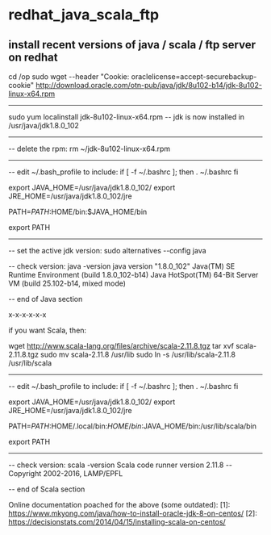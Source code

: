 # redhat_java_scala_ftp
install recent versions of java / scala / ftp server on redhat
-------------------------------------------------

cd /op
sudo wget --header "Cookie: oraclelicense=accept-securebackup-cookie" http://download.oracle.com/otn-pub/java/jdk/8u102-b14/jdk-8u102-linux-x64.rpm

-------------------------------------------------

sudo yum localinstall jdk-8u102-linux-x64.rpm
-- jdk is now installed in /usr/java/jdk1.8.0_102

-------------------------------------------------

-- delete the rpm:
rm ~/jdk-8u102-linux-x64.rpm

-------------------------------------------------

-- edit ~/.bash_profile to include:
if [ -f ~/.bashrc ]; then
	. ~/.bashrc
fi

export JAVA_HOME=/usr/java/jdk1.8.0_102/
export JRE_HOME=/usr/java/jdk1.8.0_102/jre

PATH=$PATH:$HOME/bin:$JAVA_HOME/bin

export PATH

-------------------------------------------------

-- set the active jdk version:
sudo alternatives --config java

-- check version:
java -version
java version "1.8.0_102"
Java(TM) SE Runtime Environment (build 1.8.0_102-b14)
Java HotSpot(TM) 64-Bit Server VM (build 25.102-b14, mixed mode)

-- end of Java section

x-x-x-x-x-x

if you want Scala, then:

wget http://www.scala-lang.org/files/archive/scala-2.11.8.tgz
tar xvf scala-2.11.8.tgz
sudo mv scala-2.11.8 /usr/lib
sudo ln -s /usr/lib/scala-2.11.8 /usr/lib/scala

-------------------------------------------------

-- edit ~/.bash_profile to include:
if [ -f ~/.bashrc ]; then
        . ~/.bashrc
fi

export JAVA_HOME=/usr/java/jdk1.8.0_102/
export JRE_HOME=/usr/java/jdk1.8.0_102/jre

PATH=$PATH:$HOME/.local/bin:$HOME/bin:$JAVA_HOME/bin:/usr/lib/scala/bin

export PATH

-------------------------------------------------

-- check version:
scala -version
Scala code runner version 2.11.8 -- Copyright 2002-2016, LAMP/EPFL

-- end of Scala section

Online documentation poached for the above (some outdated):
[1]: https://www.mkyong.com/java/how-to-install-oracle-jdk-8-on-centos/
[2]: https://decisionstats.com/2014/04/15/installing-scala-on-centos/

